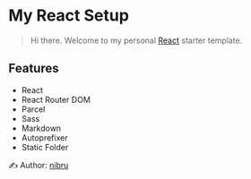 # My React Setup

> Hi there. Welcome to my personal [React](https://reactjs.org/docs/getting-started.html) starter template.

## Features

- React
- React Router DOM
- Parcel
- Sass
- Markdown
- Autoprefixer
- Static Folder

✍️ Author: [nibru](http://nibru.dev)
